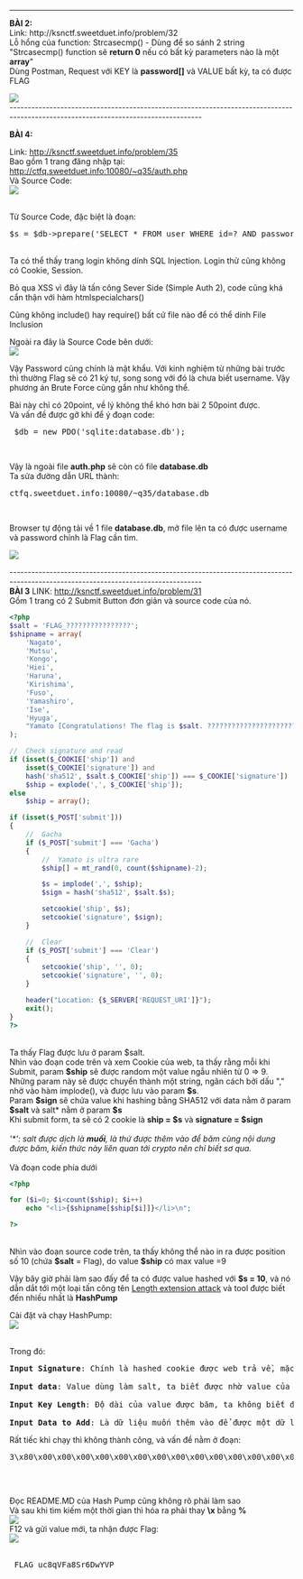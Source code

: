 

----------------------------------------------------------------------------------------------------------------------------------
<p> <strong> BÀI 2: </strong><br>
Link: http://ksnctf.sweetduet.info/problem/32 <br>
Lỗ hổng của function: Strcasecmp() - Dùng để so sánh 2 string <br>
"Strcasecmp() function sẽ <b>return 0</b> nếu có bất kỳ parameters nào là một <b>array</b>" <br>
Dùng Postman, Request với KEY là <b>password[]</b> và VALUE bất kỳ, ta có được FLAG </p>
<img src="https://github.com/nghiaclv-0956/sec-exercises/blob/master/0x02/images/02-1.png"> <br>
-----------------------------------------------------------------------------------------------------------------------------------
<br>

<strong> BÀI 4: </strong><br>

Link: http://ksnctf.sweetduet.info/problem/35 <br>
Bao gồm 1 trang đăng nhập tại: http://ctfq.sweetduet.info:10080/~q35/auth.php <br>
Và Source Code: <br>
<img src="https://github.com/nghiaclv-0956/sec-exercises/blob/master/0x02/images/code2.png">

<br>
Từ Source Code, đặc biệt là đoạn:
<pre>
$s = $db->prepare('SELECT * FROM user WHERE id=? AND password=?');
</pre>
<br>
Ta có thể thấy trang login không dính SQL Injection. Login thử cũng không có Cookie, Session. <br>

Bỏ qua XSS vì đây là tấn công Sever Side (Simple Auth 2), code cũng khá cẩn thận với hàm htmlspecialchars() <br>

Cũng không include() hay require() bất cứ file nào để có thể dính File Inclusion <br>

Ngoài ra đây là Source Code bên  dưới: <br>
<img src="https://github.com/nghiaclv-0956/sec-exercises/blob/master/0x02/images/code.png">

Vậy Password cũng chính là mật khẩu. Với kinh nghiệm từ những bài trước thì thường Flag sẽ có 21 ký tự, song song với đó là chưa biết username. Vậy phương án Brute Force cũng gần như không thể.<br>

Bài này chỉ có 20point, về lý không thể khó hơn bài 2 50point được.<br>
Và vấn đề được gỡ khi để ý đoạn code: <br>
<pre> $db = new PDO('sqlite:database.db');</pre><br>

Vậy là ngoài file <b>auth.php</b> sẽ còn có file <b>database.db</b> <br>
Ta sửa đường dẫn URL thành: <pre> ctfq.sweetduet.info:10080/~q35/database.db </pre> <br>

Browser tự động tải về 1 file <b>database.db</b>, mở file lên ta có được username và password chính là Flag cần tìm.

<img src="https://github.com/nghiaclv-0956/sec-exercises/blob/master/0x02/images/resultb4.png">

-----------------------------------------------------------------------------------------------------------------------------------<br>
<b>BÀI 3</b>
LINK: http://ksnctf.sweetduet.info/problem/31 <br>
Gồm 1 trang có 2 Submit Button đơn giản và source code của nó.
```php
<?php
$salt = 'FLAG_????????????????';
$shipname = array(
    'Nagato',
    'Mutsu',
    'Kongo',
    'Hiei',
    'Haruna',
    'Kirishima',
    'Fuso',
    'Yamashiro',
    'Ise',
    'Hyuga',
    "Yamato [Congratulations! The flag is $salt. ??????????????????????????????????????.]"
);

//  Check signature and read
if (isset($_COOKIE['ship']) and
    isset($_COOKIE['signature']) and
    hash('sha512', $salt.$_COOKIE['ship']) === $_COOKIE['signature'])
    $ship = explode(',', $_COOKIE['ship']);
else
    $ship = array();

if (isset($_POST['submit']))
{
    //  Gacha
    if ($_POST['submit'] === 'Gacha')
    {
        //  Yamato is ultra rare
        $ship[] = mt_rand(0, count($shipname)-2);

        $s = implode(',', $ship);
        $sign = hash('sha512', $salt.$s);

        setcookie('ship', $s);
        setcookie('signature', $sign);
    }

    //  Clear
    if ($_POST['submit'] === 'Clear')
    {
        setcookie('ship', '', 0);
        setcookie('signature', '', 0);
    }

    header("Location: {$_SERVER['REQUEST_URI']}");
    exit();
}
?>
```
<br>
Ta thấy Flag được lưu ở param $salt. <br>
Nhìn vào đoạn code trên và xem Cookie của web, ta thấy rằng mỗi khi Submit, param  <b>$ship</b> sẽ được random một value ngẫu nhiên từ 0 => 9. <br>
Những param này sẽ được chuyển thành một string, ngăn cách bởi dấu "," nhờ vào hàm implode(), và được lưu vào param  <b>$s</b>. <br>
Param  <b>$sign</b> sẽ chứa value khi hashing bằng SHA512 với data nằm ở param <b>$salt</b> và salt* nằm ở param  <b>$s</b> <br>
Khi submit form, ta sẽ có 2 cookie là <b>ship = $s</b>  và <b>signature = $sign</b>
<br>
<br>
<i>'*': salt được dịch là <b>muối</b>, là thứ được thêm vào để băm cùng nội dung được băm, kiến thức này liên quan tới crypto nên chỉ biết sơ qua.</i>
<br>
<br>
Và đoạn code phía dưới <br>


```php
<?php

for ($i=0; $i<count($ship); $i++)
    echo "<li>{$shipname[$ship[$i]]}</li>\n";

?>
```

<br>
Nhìn vào đoạn source code trên, ta thấy không thể nào in ra được position số 10 (chứa <b>$salt</b> = Flag), do value <b>$ship</b> có max value =9 <br>

Vậy bây giờ phải làm sao đấy để ta có được value hashed với <b>$s = 10</b>, và nó dẫn dắt tới một loại tấn công tên 
<a href="https://en.wikipedia.org/wiki/Length_extension_attack">Length extension attack</a> và tool được biết đến nhiều nhất là <b>HashPump</b><br>

Cài đặt và chạy HashPump:<br>
<img src="https://github.com/nghiaclv-0956/sec-exercises/blob/master/0x02/images/hashp.png">

<br>
Trong đó:<br><pre>
<b>Input Signature</b>: Chính là hashed cookie được web trả về, mặc định đúng vì được web hashed và gán cho Client.<br>
<b>Input data</b>: Value dùng làm salt, ta biết được nhờ value của ship.<br>
<b>Input Key Length</b>: Độ dài của value được băm, ta không biết được nội dung nhưng biết độ dài là 21 (chính là Flag).<br>
<b>Input Data to Add</b>: Là dữ liệu muốn thêm vào để được một dữ liệu mới hợp lệ. Do mặc định mỗi khi Submit thì các value được hàm implode() nối thêm một dấu phẩy phía trước, nên value thêm vào ta điền <b>,10</b> <br></pre>

Rất tiếc khi chạy thì không thành công, và vấn đề nằm ở đoạn: <br>

<pre><artical>3\x80\x00\x00\x00\x00\x00\x00\x00\x00\x00\x00\x00\x00\x00\x00\x00\x00\x00\x00\x00\x00\x00\x00\x00\x00\x00\x00\x00\x00\x00\x00\x00\x00\x00\x00\x00\x00\x00\x00\x00\x00\x00\x00\x00\x00\x00\x00\x00\x00\x00\x00\x00\x00\x00\x00\x00\x00\x00\x00\x00\x00\x00\x00\x00\x00\x00\x00\x00\x00\x00\x00\x00\x00\x00\x00\x00\x00\x00\x00\x00\x00\x00\x00\x00\x00\x00\x00\x00\x00\x00\x00\x00\x00\x00\x00\x00\x00\x00\x00\x00\x00\x00\x00\x00\x00\xb0,10
 </artical> </pre><br>
 Đọc README.MD của Hash Pump cũng không rõ phải làm sao <br>
 Và sau khi tìm kiếm một thời gian thì hóa ra phải thay <b>\x</b> bằng <b>%</b> <br>
 <img src="https://github.com/nghiaclv-0956/sec-exercises/blob/master/0x02/images/timhieu.png">
 <br>
 F12 và gửi value mới, ta nhận được Flag: <br>
 <img src="https://github.com/nghiaclv-0956/sec-exercises/blob/master/0x02/images/result3.png">
 <br> 
 <br>
 <pre> FLAG_uc8qVFa8Sr6DwYVP </pre>
